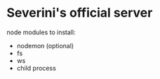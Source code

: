 # Severini's official server


node modules to install:
- nodemon (optional)
- fs
- ws
- child process